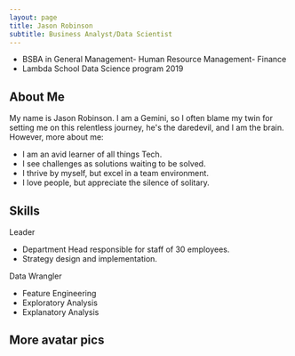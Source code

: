 ```yaml
---
layout: page
title: Jason Robinson
subtitle: Business Analyst/Data Scientist
---
```

- BSBA in General Management-
   Human Resource Management-
   Finance
- Lambda School Data Science program 2019

## About Me

My name is Jason Robinson. I am a Gemini, so I often 
blame my twin for setting me on this relentless journey, 
he's the daredevil, and I am the brain. However, more about me:
- I am an avid learner of all things Tech.
- I see challenges as solutions waiting to be solved.
- I thrive by myself, but excel in a team environment.
- I love people, but appreciate the silence of solitary.


## Skills

Leader
- Department Head responsible for staff of 30 employees.
- Strategy design and implementation.

Data Wrangler
- Feature Engineering
- Exploratory Analysis
- Explanatory Analysis

## More avatar pics


